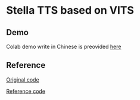 # Stella TTS based on VITS



## Demo
Colab demo write in Chinese is preovided [here](https://colab.research.google.com/drive/1nKa-l15f_talGvIwPmKTLYwwaE1Mztjg?usp=sharing)

## Reference

[Original code](https://github.com/jaywalnut310/vits)

[Reference code](https://github.com/CjangCjengh/vits)
